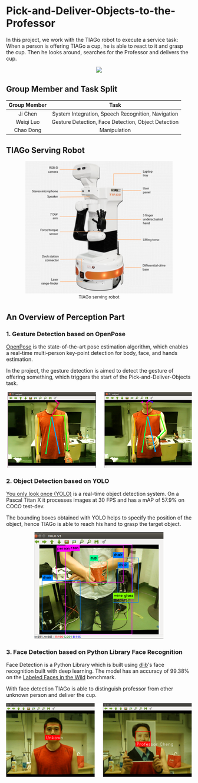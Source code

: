 # Pick-and-Deliver-Objects-to-the-Professor

In this project, we work with the TIAGo robot to execute a service task: When a person is offering TIAGo a cup, he is able to react to it and grasp the cup. Then he looks around, searches for the Professor and delivers the cup.

<p align="center">
    <img src="pics/final.gif", width="600">
    <br>
</p>



## Group Member and Task Split

| Group Member |                        Task                         |
| :----------: | :-------------------------------------------------: |
|   Ji Chen    | System Integration, Speech Recognition, Navigation  |
|  Weiqi Luo   | Gesture Detection, Face Detection, Object Detection |
|  Chao Dong   |                    Manipulation                     |



## TIAGo Serving Robot

<p align="center">
    <img src="pics/tiago.png", width="400">
    <br>
    <sup>TIAGo serving robot</sup>
</p>



## An Overview of Perception Part

### 1. Gesture Detection based on OpenPose

[OpenPose](https://github.com/CMU-Perceptual-Computing-Lab/openpose) is the state-of-the-art pose estimation algorithm, which enables a real-time multi-person key-point detection for body, face, and hands estimation.

In the project, the gesture detection is aimed to detect the gesture of offering something, which triggers the start of the Pick-and-Deliver-Objects task.

<p align="center">
    <img src="pics/gesture.png", width="600">
    <br>
</p>

### 2. Object Detection based on YOLO

[You only look once (YOLO)](https://pjreddie.com/darknet/yolo/)  is a real-time object detection system. On a Pascal Titan X it processes images at 30 FPS and has a mAP of 57.9% on COCO test-dev.

The bounding boxes obtained with YOLO helps to specify the position of the object, hence TIAGo is able to reach his hand to grasp the target object.

<p align="center">
    <img src="pics/object.png", width="350">
    <br>
</p>

### 3. Face Detection based on Python Library Face Recognition 

Face Detection is a Python Library which is built using [dlib](http://dlib.net/)'s face recognition built with deep learning. The model has an accuracy of 99.38% on the [Labeled Faces in the Wild](http://vis-www.cs.umass.edu/lfw/) benchmark.

With face detection TIAGo is able to distinguish professor from other unknown person and deliver the cup. 

<p align="center">
    <img src="pics/face.png", width="600">
    <br>
</p>

